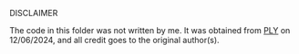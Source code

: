 DISCLAIMER

The code in this folder was not written by me. It was obtained from [PLY](https://github.com/dabeaz/ply) on 12/06/2024, and all credit goes to the original author(s).
